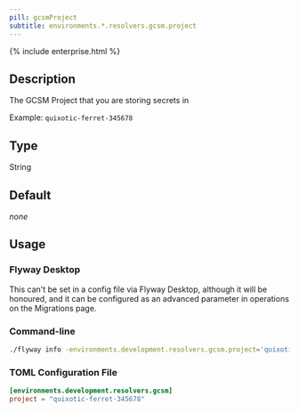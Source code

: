 ```yaml
---
pill: gcsmProject
subtitle: environments.*.resolvers.gcsm.project
---
```


{% include enterprise.html %}

## Description

The GCSM Project that you are storing secrets in

Example: `quixotic-ferret-345678`

## Type

String

## Default

<i>none</i>

## Usage

### Flyway Desktop

This can't be set in a config file via Flyway Desktop, although it will be honoured, and it can be configured as an advanced parameter in operations on the Migrations page.

### Command-line

```bash
./flyway info -environments.development.resolvers.gcsm.project='quixotic-ferret-345678'
```

### TOML Configuration File

```toml
[environments.development.resolvers.gcsm]
project = "quixotic-ferret-345678"
```
